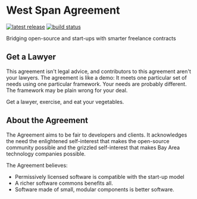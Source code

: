 West Span Agreement
===================

[![latest release](https://img.shields.io/github/release/kemitchell/west-span-agreement.svg)](https://github.com/kemitchell/west-span-agreement/releases)
[![build status](https://img.shields.io/travis/kemitchell/west-span-agreement.svg)](http://travis-ci.org/kemitchell/west-span-agreement)

Bridging open-source and start-ups with smarter freelance contracts

Get a Lawyer
------------

This agreement isn't legal advice, and contributors to this agreement aren't your lawyers. The agreement is like a demo: It meets one particular set of needs using one particular framework. Your needs are probably different. The framework may be plain wrong for your deal.

Get a lawyer, exercise, and eat your vegetables.

About the Agreement
-------------------

The Agreement aims to be fair to developers and clients. It acknowledges the need the enlightened self-interest that makes the open-source community possible and the grizzled self-interest that makes Bay Area technology companies possible.

The Agreement believes:

- Permissively licensed software is compatible with the start-up model
- A richer software commons benefits all.
- Software made of small, modular components is better software.
